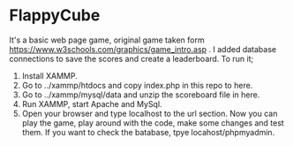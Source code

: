 # FlappyCube
It's a basic web page game, original game taken form https://www.w3schools.com/graphics/game_intro.asp . I added database connections to save the scores and create a leaderboard. To run it;
1) Install XAMMP.
2) Go to ../xammp/htdocs and copy index.php in this repo to here.
3) Go to ../xammp/mysql/data and unzip the scoreboard file in here.
4) Run XAMMP, start Apache and MySql.
5) Open your browser and type localhost to the url section. 
Now you can play the game, play around with the code, make some changes and test them.
If you want to check the batabase, tpye locahost/phpmyadmin.
